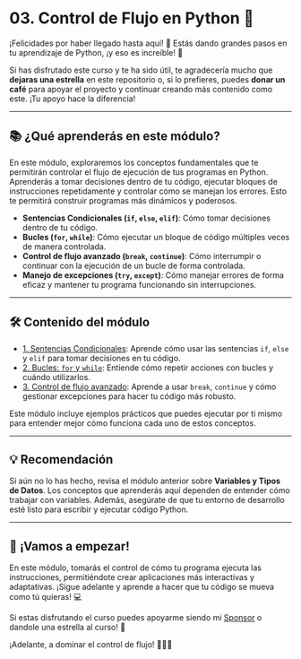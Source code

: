 # 03. Control de Flujo en Python 🚦

¡Felicidades por haber llegado hasta aquí! 🎉 Estás dando grandes pasos en tu aprendizaje de Python, ¡y eso es increíble! 🌟

Si has disfrutado este curso y te ha sido útil, te agradecería mucho que **dejaras una estrella** en este repositorio o, si lo prefieres, puedes **donar un café** para apoyar el proyecto y continuar creando más contenido como este. ¡Tu apoyo hace la diferencia!


---

## 📚 ¿Qué aprenderás en este módulo?

En este módulo, exploraremos los conceptos fundamentales que te permitirán controlar el flujo de ejecución de tus programas en Python. Aprenderás a tomar decisiones dentro de tu código, ejecutar bloques de instrucciones repetidamente y controlar cómo se manejan los errores. Esto te permitirá construir programas más dinámicos y poderosos.

- **Sentencias Condicionales (`if`, `else`, `elif`)**: Cómo tomar decisiones dentro de tu código.
- **Bucles (`for`, `while`)**: Cómo ejecutar un bloque de código múltiples veces de manera controlada.
- **Control de flujo avanzado (`break`, `continue`)**: Cómo interrumpir o continuar con la ejecución de un bucle de forma controlada.
- **Manejo de excepciones (`try`, `except`)**: Cómo manejar errores de forma eficaz y mantener tu programa funcionando sin interrupciones.

---

## 🛠 Contenido del módulo

- [1. Sentencias Condicionales](01_if_else.md): Aprende cómo usar las sentencias `if`, `else` y `elif` para tomar decisiones en tu código.
- [2. Bucles: `for` y `while`](02_loops.md): Entiende cómo repetir acciones con bucles y cuándo utilizarlos.
- [3. Control de flujo avanzado](03_ejercicios.md): Aprende a usar `break`, `continue` y cómo gestionar excepciones para hacer tu código más robusto.

Este módulo incluye ejemplos prácticos que puedes ejecutar por ti mismo para entender mejor cómo funciona cada uno de estos conceptos.

---

## 💡 Recomendación

Si aún no lo has hecho, revisa el módulo anterior sobre **Variables y Tipos de Datos**. Los conceptos que aprenderás aquí dependen de entender cómo trabajar con variables. Además, asegúrate de que tu entorno de desarrollo esté listo para escribir y ejecutar código Python.

---

## 🚀 ¡Vamos a empezar!

En este módulo, tomarás el control de cómo tu programa ejecuta las instrucciones, permitiéndote crear aplicaciones más interactivas y adaptativas. ¡Sigue adelante y aprende a hacer que tu código se mueva como tú quieras! 💻

Si estas disfrutando el curso puedes apoyarme siendo mi [Sponsor](https://www.buymeacoffee.com/takzuin) o dandole una estrella al curso! 🌟


¡Adelante, a dominar el control de flujo! 🌟🌟🌟
